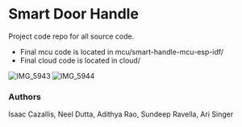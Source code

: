 # Smart Door Handle
Project code repo for all source code.

- Final mcu code is located in mcu/smart-handle-mcu-esp-idf/
- Final cloud code is located in cloud/

![IMG_5943](https://github.com/ajsinger1/eecs473-smart-door/assets/26032169/17bf65bb-72b8-4ad0-a556-5478e4f4b4de)
![IMG_5944](https://github.com/ajsinger1/eecs473-smart-door/assets/26032169/d0a95e88-1fc1-4a6c-a1a2-6cc8a8ca0e85)


### Authors
Isaac Cazallis, Neel Dutta, Adithya Rao, Sundeep Ravella, Ari Singer
